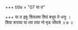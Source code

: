 +++
title = "07 या त"

+++
या त इषुः शिवतमा शिवं बभूव ते धनुः ।  
शिवा शरव्या या तव तया नो मृड जीवसे ॥ ७ ॥